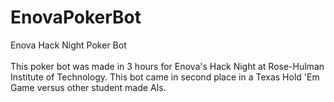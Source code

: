 # EnovaPokerBot
Enova Hack Night Poker Bot
<br/><br/>
This poker bot was made in 3 hours for Enova's Hack Night at Rose-Hulman Institute of Technology. This bot came in second place in a Texas Hold 'Em Game versus other student made AIs.
